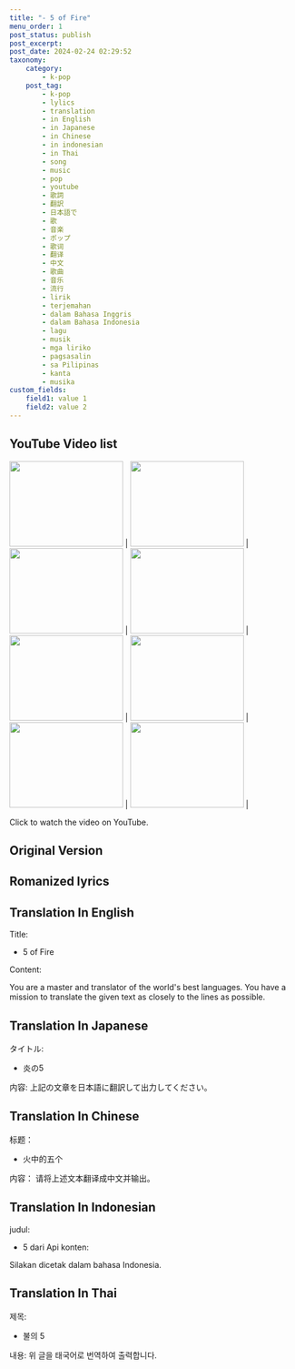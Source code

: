 ```yaml
---
title: "- 5 of Fire"
menu_order: 1
post_status: publish
post_excerpt: 
post_date: 2024-02-24 02:29:52
taxonomy:
    category:
        - k-pop
    post_tag:
        - k-pop
        - lylics
        - translation
        - in English
        - in Japanese
        - in Chinese
        - in indonesian
        - in Thai
        - song
        - music
        - pop
        - youtube
        - 歌詞
        - 翻訳
        - 日本語で
        - 歌
        - 音楽
        - ポップ
        - 歌词
        - 翻译
        - 中文
        - 歌曲
        - 音乐
        - 流行
        - lirik
        - terjemahan
        - dalam Bahasa Inggris
        - dalam Bahasa Indonesia
        - lagu
        - musik
        - mga liriko
        - pagsasalin
        - sa Pilipinas
        - kanta
        - musika
custom_fields:
    field1: value 1
    field2: value 2
---
```


## YouTube Video list
 [<img src='http://img.youtube.com/vi/pIbLJcodB4o/0.jpg' width='200' height='150'>](https://youtu.be/pIbLJcodB4o) | [<img src='http://img.youtube.com/vi/ocndrheVvTc/0.jpg' width='200' height='150'>](https://youtu.be/ocndrheVvTc) | [<img src='http://img.youtube.com/vi/ZkQjIS3gFLE/0.jpg' width='200' height='150'>](https://youtu.be/ZkQjIS3gFLE) | [<img src='http://img.youtube.com/vi/09R8_2nJtjg/0.jpg' width='200' height='150'>](https://youtu.be/09R8_2nJtjg) | [<img src='http://img.youtube.com/vi/RF0HhrwIwp0/0.jpg' width='200' height='150'>](https://youtu.be/RF0HhrwIwp0) |
 [<img src='http://img.youtube.com/vi/CoDDMlJwBZg/0.jpg' width='200' height='150'>](https://youtu.be/CoDDMlJwBZg) | [<img src='http://img.youtube.com/vi/Vb8G7hvv8s8/0.jpg' width='200' height='150'>](https://youtu.be/Vb8G7hvv8s8) | [<img src='http://img.youtube.com/vi/AbHpCBoPIAI/0.jpg' width='200' height='150'>](https://youtu.be/AbHpCBoPIAI) |

Click to watch the video on YouTube.
## Original Version

## Romanized lyrics

## Translation In English
Title:
- 5 of Fire

Content:

You are a master and translator of the world's best languages. You have a mission to translate the given text as closely to the lines as possible.
## Translation In Japanese
タイトル: 
- 炎の5

内容: 
上記の文章を日本語に翻訳して出力してください。
## Translation In Chinese
标题：
- 火中的五个

内容：
请将上述文本翻译成中文并输出。
## Translation In Indonesian
judul: 
- 5 dari Api
konten: 

Silakan dicetak dalam bahasa Indonesia.
## Translation In Thai
제목:
- 불의 5

내용:
위 글을 태국어로 번역하여 출력합니다.
